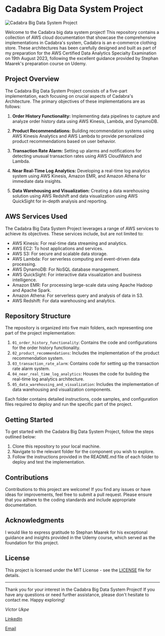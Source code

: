 # Cadabra Big Data System Project

![Cadabra Big Data System Project](cadabra_project_banner.png)

Welcome to the Cadabra big data system project! This repository contains a collection of AWS cloud documentation that showcase the comprehensive implementations in Cadabra's system, Cadabra is an e-commerce clothing store. These architectures has been carefully designed and built as part of my preparation for the AWS Certified Data Analytics Specialty Examination on 19th August 2023, following the excellent guidance provided by Stephan Maarek's preparation course on Udemy.

## Project Overview

The Cadabra Big Data System Project consists of a five-part implementation, each focusing on crucial aspects of Cadabra's Architecture. The primary objectives of these implementations are as follows:

1. **Order History Functionality:** Implementing data pipelines to capture and analyze order history data using AWS Kinesis, Lambda, and DynamoDB.

2. **Product Recommendations:** Building recommendation systems using AWS Kinesis Analytics and AWS Lambda to provide personalized product recommendations based on user behavior.

3. **Transaction Rate Alarm:** Setting up alarms and notifications for detecting unusual transaction rates using AWS CloudWatch and Lambda.

4. **Near Real-Time Log Analytics:** Developing a real-time log analytics system using AWS Kinesis, Amazon EMR, and Amazon Athena for immediate data insights.

5. **Data Warehousing and Visualization:** Creating a data warehousing solution using AWS Redshift and data visualization using AWS QuickSight for in-depth analysis and reporting.

## AWS Services Used

The Cadabra Big Data System Project leverages a range of AWS services to achieve its objectives. These services include, but are not limited to:

- AWS Kinesis: For real-time data streaming and analytics.
- AWS EC2: To host applications and services.
- AWS S3: For secure and scalable data storage.
- AWS Lambda: For serverless computing and event-driven data processing.
- AWS DynamoDB: For NoSQL database management.
- AWS QuickSight: For interactive data visualization and business intelligence.
- Amazon EMR: For processing large-scale data using Apache Hadoop and Apache Spark.
- Amazon Athena: For serverless query and analysis of data in S3.
- AWS Redshift: For data warehousing and analytics.

## Repository Structure

The repository is organized into five main folders, each representing one part of the project implementation:

1. `01_order_history_functionality`: Contains the code and configurations for the order history functionality.
2. `02_product_recommendations`: Includes the implementation of the product recommendation system.
3. `03_transaction_rate_alarm`: Contains code for setting up the transaction rate alarm system.
4. `04_near_real_time_log_analytics`: Houses the code for building the real-time log analytics architecture.
5. `05_data_warehousing_and_visualization`: Includes the implementation of data warehousing and visualization components.

Each folder contains detailed instructions, code samples, and configuration files required to deploy and run the specific part of the project.

## Getting Started

To get started with the Cadabra Big Data System Project, follow the steps outlined below:

1. Clone this repository to your local machine.
2. Navigate to the relevant folder for the component you wish to explore.
3. Follow the instructions provided in the README.md file of each folder to deploy and test the implementation.

## Contributions

Contributions to this project are welcome! If you find any issues or have ideas for improvements, feel free to submit a pull request. Please ensure that you adhere to the coding standards and include appropriate documentation.

## Acknowledgments

I would like to express gratitude to Stephan Maarek for his exceptional guidance and insights provided in the Udemy course, which served as the foundation for this project.

## License

This project is licensed under the MIT License - see the [LICENSE](LICENSE) file for details.

---

Thank you for your interest in the Cadabra Big Data System Project! If you have any questions or need further assistance, please don't hesitate to contact me. Happy exploring!

*Victor Ukpe*

[LinkedIn](https://www.linkedin.com/in/victor-ukpe-726475177/)

[Email](mailto:viukpe@gmail.com)
